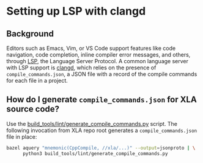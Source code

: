 # Setting up LSP with clangd
## Background
Editors such as Emacs, Vim, or VS Code support features like code navigation, code completion, inline compiler error messages, and others, through [LSP](https://en.wikipedia.org/wiki/Language_Server_Protocol), the Language Server Protocol. A common language server with LSP support is [clangd](https://clangd.llvm.org), which relies on the presence of `compile_commands.json`, a JSON file with a record of the compile commands for each file in a project.
## How do I generate `compile_commands.json` for XLA source code?
Use the [build_tools/lint/generate_compile_commands.py](https://github.com/openxla/xla/blob/main/build_tools/lint/generate_compile_commands.py) script. The following invocation from XLA repo root generates a `compile_commands.json` file in place:
```bash
bazel aquery "mnemonic(CppCompile, //xla/...)" --output=jsonproto | \
      python3 build_tools/lint/generate_compile_commands.py
```
